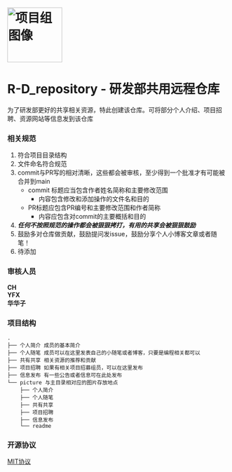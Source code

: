 # <img src="./picture/readme/项目组图像.jpg" alt="项目组图像" width="125" height="125">

# R-D_repository - 研发部共用远程仓库  
为了研发部更好的共享相关资源，特此创建该仓库。可将部分个人介绍、项目招聘、资源网站等信息发到该仓库
### 相关规范
1. 符合项目目录结构
2. 文件命名符合规范
3. commit与PR写的相对清晰，这些都会被审核，至少得到一个批准才有可能被合并到main
    * commit 标题应当包含作者姓名简称和主要修改范围
      * 内容包含修改和添加操作的文件名和目的
    * PR标题应包含PR编号和主要修改范围和作者简称
      * 内容应包含对commit的主要概括和目的
4. ***任何不按照规范的操作都会被狠狠拷打，有用的共享会被狠狠鼓励***
5. 鼓励多对仓库做贡献，鼓励提问发issue，鼓励分享个人小博客文章或者随笔！
6. 待添加
### 审核人员  
**CH**  
**YFX**  
**华华子**  
### 项目结构
```
.
├── 个人简介 成员的基本简介
├── 个人随笔 成员可以在这里发表自己的小随笔或者博客，只要是编程相关都可以
├── 共有共享 相关资源的推荐和贡献
├── 项目招聘 如果有相关项目招募组员，可以在这里发布
├── 信息发布 有一些公告或者信息可在此处发布
└── picture 与主目录相对应的图片存放地点
    ├── 个人简介
    ├── 个人随笔
    ├── 共有共享
    ├── 项目招聘
    ├── 信息发布
    └── readme
```


### 开源协议  
[MIT协议](https://sunyctf.github.io/ChineseREADME/LICENSE)

